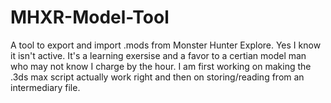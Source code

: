 # MHXR-Model-Tool
A tool to export and import .mods from Monster Hunter Explore. Yes I know it isn't active. It's a learning exersise and a favor to a certian model man who may not know I charge by the hour. 
I am first working on making the .3ds max script actually work right and then on storing/reading from an intermediary file.
